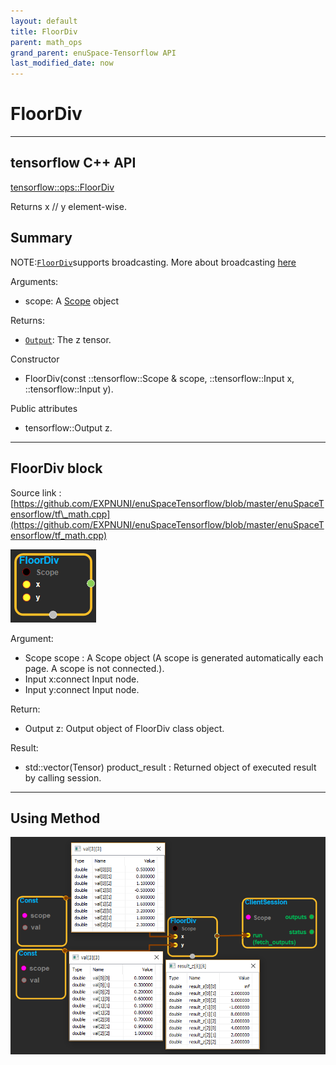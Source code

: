 ```yaml
--- 
layout: default 
title: FloorDiv 
parent: math_ops 
grand_parent: enuSpace-Tensorflow API 
last_modified_date: now 
--- 
```


# FloorDiv

---

## tensorflow C++ API

[tensorflow::ops::FloorDiv](https://www.tensorflow.org/api_docs/cc/class/tensorflow/ops/floor-div)

Returns x // y element-wise.

## Summary

NOTE:[`FloorDiv`](https://www.tensorflow.org/api_docs/cc/class/tensorflow/ops/floor-div.html#classtensorflow_1_1ops_1_1_floor_div)supports broadcasting. More about broadcasting [here](http://docs.scipy.org/doc/numpy/user/basics.broadcasting.html)

Arguments:

* scope: A [Scope](https://www.tensorflow.org/api_docs/cc/class/tensorflow/scope.html#classtensorflow_1_1_scope) object

Returns:

* [`Output`](https://www.tensorflow.org/api_docs/cc/class/tensorflow/output.html#classtensorflow_1_1_output): The z tensor.

Constructor

* FloorDiv\(const ::tensorflow::Scope & scope, ::tensorflow::Input x, ::tensorflow::Input y\).

Public attributes

* tensorflow::Output z.

---

## FloorDiv block

Source link : [https://github.com/EXPNUNI/enuSpaceTensorflow/blob/master/enuSpaceTensorflow/tf\_math.cpp](https://github.com/EXPNUNI/enuSpaceTensorflow/blob/master/enuSpaceTensorflow/tf_math.cpp)

![](./assets/math_FloorDiv_Symbol.png)

Argument:

* Scope scope : A Scope object \(A scope is generated automatically each page. A scope is not connected.\).
* Input x:connect  Input node.
* Input y:connect  Input node.

Return:

* Output z: Output object of FloorDiv class object.

Result:

* std::vector\(Tensor\) product\_result : Returned object of executed result by calling session.

---

## Using Method

![](./assets/math_FloorDiv_Method.png)

